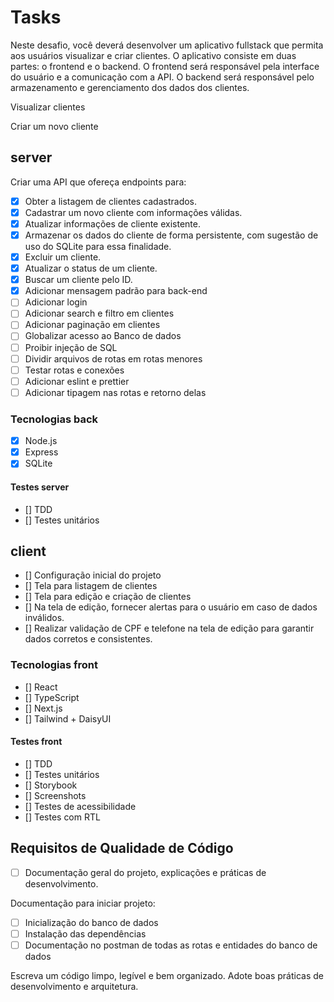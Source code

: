 # Tasks

Neste desafio, você deverá desenvolver um aplicativo fullstack que permita aos usuários visualizar e criar clientes. O aplicativo consiste em duas partes: o frontend e o backend. O frontend será responsável pela interface do usuário e a comunicação com a API. O backend será responsável pelo armazenamento e gerenciamento dos dados dos clientes.

Visualizar clientes

Criar um novo cliente

## server

Criar uma API que ofereça endpoints para:

- [x] Obter a listagem de clientes cadastrados.
- [x] Cadastrar um novo cliente com informações válidas.
- [x] Atualizar informações de cliente existente.
- [x] Armazenar os dados do cliente de forma persistente, com sugestão de uso do SQLite para essa finalidade.
- [x] Excluir um cliente.
- [x] Atualizar o status de um cliente.
- [x] Buscar um cliente pelo ID.
- [x] Adicionar mensagem padrão para back-end
- [ ] Adicionar login
- [ ] Adicionar search e filtro em clientes
- [ ] Adicionar paginação em clientes
- [ ] Globalizar acesso ao Banco de dados
- [ ] Proibir injeção de SQL
- [ ] Dividir arquivos de rotas em rotas menores
- [ ] Testar rotas e conexões
- [ ] Adicionar eslint e prettier
- [ ] Adicionar tipagem nas rotas e retorno delas

### Tecnologias back

- [x] Node.js
- [x] Express
- [x] SQLite

#### Testes server

- [] TDD
- [] Testes unitários

## client

- [] Configuração inicial do projeto
- [] Tela para listagem de clientes
- [] Tela para edição e criação de clientes
- [] Na tela de edição, fornecer alertas para o usuário em caso de dados inválidos.
- [] Realizar validação de CPF e telefone na tela de edição para garantir dados corretos e consistentes.

### Tecnologias front

- [] React
- [] TypeScript
- [] Next.js
- [] Tailwind + DaisyUI

#### Testes front

- [] TDD
- [] Testes unitários
- [] Storybook
- [] Screenshots
- [] Testes de acessibilidade
- [] Testes com RTL

## Requisitos de Qualidade de Código

- [ ] Documentação geral do projeto, explicações e práticas de desenvolvimento.

Documentação para iniciar projeto:

- [ ] Inicialização do banco de dados
- [ ] Instalação das dependências
- [ ] Documentação no postman de todas as rotas e entidades do banco de dados

Escreva um código limpo, legível e bem organizado.
Adote boas práticas de desenvolvimento e arquitetura.
